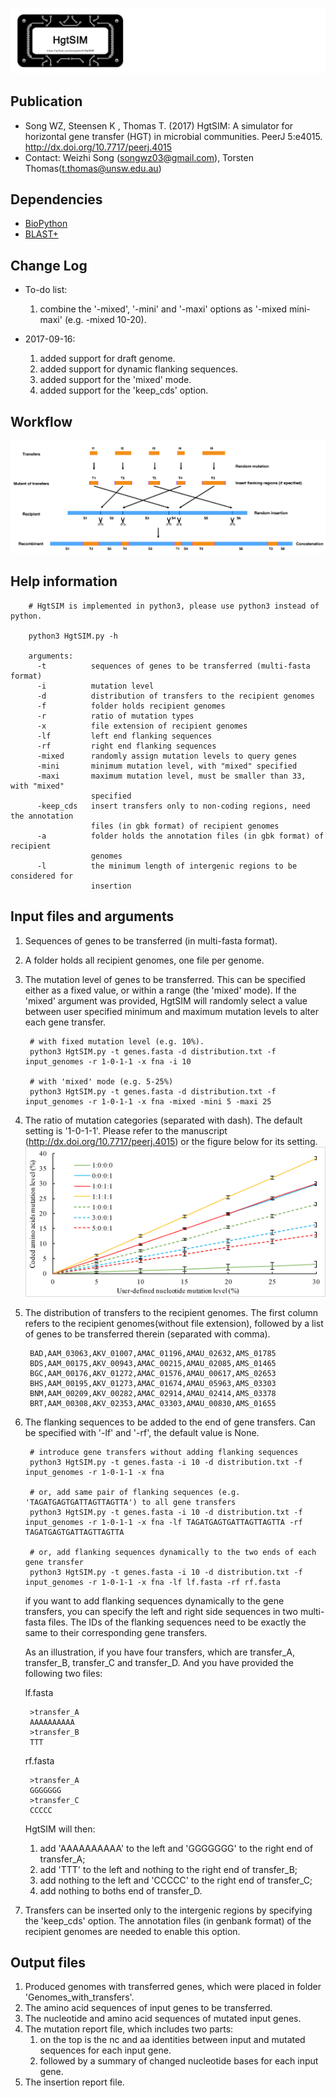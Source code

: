 
![logo](images/HgtSIM_logo.jpg)


Publication
---
+ Song WZ, Steensen K , Thomas T. (2017) HgtSIM: A simulator for horizontal gene transfer (HGT) in microbial communities. PeerJ 5:e4015. http://dx.doi.org/10.7717/peerj.4015
+ Contact: Weizhi Song (songwz03@gmail.com), Torsten Thomas(t.thomas@unsw.edu.au)

Dependencies
---

+ [BioPython](https://github.com/biopython/biopython.github.io/)
+ [BLAST+](https://blast.ncbi.nlm.nih.gov/Blast.cgi?PAGE_TYPE=BlastDocs&DOC_TYPE=Download)

Change Log
---
+ To-do list:
    1. combine the '-mixed', '-mini' and '-maxi' options as '-mixed mini-maxi' (e.g. -mixed 10-20).

+ 2017-09-16:
    1. added support for draft genome.
    1. added support for dynamic flanking sequences.
    1. added support for the 'mixed' mode.
    1. added support for the 'keep_cds' option.

Workflow
---
![workflow](images/HgtSIM_workflow.jpg)

Help information
---

        # HgtSIM is implemented in python3, please use python3 instead of python.

        python3 HgtSIM.py -h

        arguments:
          -t          sequences of genes to be transferred (multi-fasta format)
          -i          mutation level
          -d          distribution of transfers to the recipient genomes
          -f          folder holds recipient genomes
          -r          ratio of mutation types
          -x          file extension of recipient genomes
          -lf         left end flanking sequences
          -rf         right end flanking sequences
          -mixed      randomly assign mutation levels to query genes
          -mini       minimum mutation level, with "mixed" specified
          -maxi       maximum mutation level, must be smaller than 33, with "mixed"
                      specified
          -keep_cds   insert transfers only to non-coding regions, need the annotation
                      files (in gbk format) of recipient genomes
          -a          folder holds the annotation files (in gbk format) of recipient
                      genomes
          -l          the minimum length of intergenic regions to be considered for
                      insertion


Input files and arguments
---

1. Sequences of genes to be transferred (in multi-fasta format).
1. A folder holds all recipient genomes, one file per genome.
1. The mutation level of genes to be transferred. This can be specified either as a fixed value, or within a range (the 'mixed' mode). If the 'mixed' argument was provided,
HgtSIM will randomly select a value between user specified minimum and maximum mutation levels to alter each gene transfer.

        # with fixed mutation level (e.g. 10%).
        python3 HgtSIM.py -t genes.fasta -d distribution.txt -f input_genomes -r 1-0-1-1 -x fna -i 10

        # with 'mixed' mode (e.g. 5-25%)
        python3 HgtSIM.py -t genes.fasta -d distribution.txt -f input_genomes -r 1-0-1-1 -x fna -mixed -mini 5 -maxi 25

1. The ratio of mutation categories (separated with dash). The default setting is '1-0-1-1'. Please refer to the manuscript (http://dx.doi.org/10.7717/peerj.4015) or the figure below for its setting.
![ratio_selection](images/ratio_selection.jpg)

1. The distribution of transfers to the recipient genomes. The first column refers to the recipient genomes(without file extension), followed by a list of genes to be transferred therein (separated with comma).

        BAD,AAM_03063,AKV_01007,AMAC_01196,AMAU_02632,AMS_01785
        BDS,AAM_00175,AKV_00943,AMAC_00215,AMAU_02085,AMS_01465
        BGC,AAM_00176,AKV_01272,AMAC_01576,AMAU_00617,AMS_02653
        BHS,AAM_00195,AKV_01273,AMAC_01674,AMAU_05963,AMS_03303
        BNM,AAM_00209,AKV_00282,AMAC_02914,AMAU_02414,AMS_03378
        BRT,AAM_00308,AKV_02353,AMAC_03303,AMAU_00830,AMS_01655

1. The flanking sequences to be added to the end of gene transfers. Can be specified with '-lf' and '-rf', the default value is None.

        # introduce gene transfers without adding flanking sequences
        python3 HgtSIM.py -t genes.fasta -i 10 -d distribution.txt -f input_genomes -r 1-0-1-1 -x fna

        # or, add same pair of flanking sequences (e.g. 'TAGATGAGTGATTAGTTAGTTA') to all gene transfers
        python3 HgtSIM.py -t genes.fasta -i 10 -d distribution.txt -f input_genomes -r 1-0-1-1 -x fna -lf TAGATGAGTGATTAGTTAGTTA -rf TAGATGAGTGATTAGTTAGTTA

        # or, add flanking sequences dynamically to the two ends of each gene transfer
        python3 HgtSIM.py -t genes.fasta -i 10 -d distribution.txt -f input_genomes -r 1-0-1-1 -x fna -lf lf.fasta -rf rf.fasta

    if you want to add flanking sequences dynamically to the gene transfers, you can specify the left and right side sequences in two multi-fasta files.
    The IDs of the flanking sequences need to be exactly the same to their corresponding gene transfers.

    As an illustration, if you have four transfers, which are transfer_A, transfer_B, transfer_C and transfer_D. And you have provided the following two files:

    lf.fasta

        >transfer_A
        AAAAAAAAAA
        >transfer_B
        TTT

    rf.fasta

        >transfer_A
        GGGGGGG
        >transfer_C
        CCCCC

    HgtSIM will then:
    1. add 'AAAAAAAAAA' to the left and 'GGGGGGG' to the right end of transfer_A;
    2. add 'TTT' to the left and nothing to the right end of transfer_B;
    3. add nothing to the left and 'CCCCC' to the right end of transfer_C;
    4. add nothing to boths end of transfer_D.

1. Transfers can be inserted only to the intergenic regions by specifying the 'keep_cds' option. The annotation files (in
genbank format) of the recipient genomes are needed to enable this option.

Output files
---

1. Produced genomes with transferred genes, which were placed in folder 'Genomes_with_transfers'.
1. The amino acid sequences of input genes to be transferred.
1. The nucleotide and amino acid sequences of mutated input genes.
1. The mutation report file, which includes two parts:
    1. on the top is the nc and aa identities between input and mutated sequences for each input gene.
    1. followed by a summary of changed nucleotide bases for each input gene.
1. The insertion report file.

